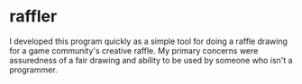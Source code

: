 # raffler
I developed this program quickly as a simple tool for doing a raffle drawing for a game community's creative raffle. My primary concerns were assuredness of a fair drawing and ability to be used by someone who isn't a programmer.
